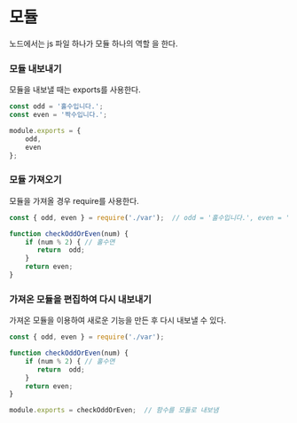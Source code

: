 # 모듈

노드에서는 js 파일 하나가 모듈 하나의 역할 을 한다. 

### 모듈 내보내기

모듈을 내보낼 때는 exports를 사용한다. 

~~~javascript
const odd = '홀수입니다.';
const even = '짝수입니다.';

module.exports = {
    odd,
    even
};
~~~

### 모듈 가져오기

모듈을 가져올 경우 require를 사용한다. 

~~~javascript
const { odd, even } = require('./var');  // odd = '홀수입니다.', even = '짝수입니다.'

function checkOddOrEven(num) {
    if (num % 2) { // 홀수면
       return  odd; 
    }
    return even;
}
~~~

### 가져온 모듈을 편집하여 다시 내보내기

가져온 모듈을 이용하여 새로운 기능을 만든 후 다시 내보낼 수 있다. 

~~~javascript
const { odd, even } = require('./var');

function checkOddOrEven(num) {
    if (num % 2) { // 홀수면
       return  odd; 
    }
    return even;
}

module.exports = checkOddOrEven;  // 함수를 모듈로 내보냄
~~~

